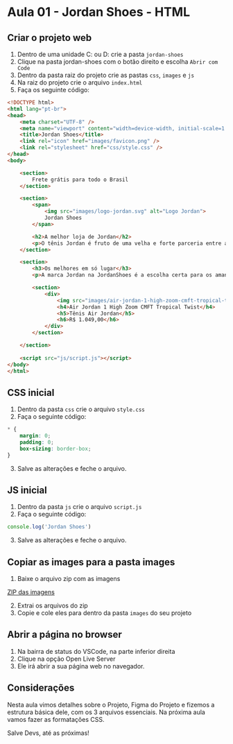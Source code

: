 # Aula 01 - Jordan Shoes - HTML

## Criar o projeto web

1. Dentro de uma unidade C: ou D: crie a pasta `jordan-shoes`
2. Clique na pasta jordan-shoes com o botão direito e escolha `Abrir com Code`
3. Dentro da pasta raiz do projeto crie as pastas `css`, `images` e `js`
4. Na raiz do projeto crie o arquivo `index.html`
5. Faça os seguinte código:

~~~html
<!DOCTYPE html>
<html lang="pt-br">
<head>
    <meta charset="UTF-8" />
    <meta name="viewport" content="width=device-width, initial-scale=1.0" />
    <title>Jordan Shoes</title>
    <link rel="icon" href="images/favicon.png" />
    <link rel="stylesheet" href="css/style.css" />
</head>
<body>

    <section>
        Frete grátis para todo o Brasil
    </section>

    <section>
        <span>
            <img src="images/logo-jordan.svg" alt="Logo Jordan">
            Jordan Shoes
        </span>

        <h2>A melhor loja de Jordan</h2>
        <p>O tênis Jordan é fruto de uma velha e forte parceria entre a Nike e o jogador Michael Jordan.</p>
    </section>

    <section>
        <h3>Os melhores em só lugar</h3>
        <p>A marca Jordan na JordanShoes é a escolha certa para os amantes de sneakers que buscam estilo e conforto.</p>

        <section>
            <div>
                <img src="images/air-jordan-1-high-zoom-cmft-tropical-twist-1-400.png" alt="Tênis" />
                <h4>Air Jordan 1 High Zoom CMFT Tropical Twist</h4>
                <h5>Tênis Air Jordan</h5>
                <h6>R$ 1.049,00</h6>
            </div>
        </section>

    </section>
    
    <script src="js/script.js"></script>
</body>
</html>

~~~

## CSS inicial

1. Dentro da pasta `css` crie o arquivo `style.css`
2. Faça o seguinte código:

~~~css
* {
    margin: 0;
    padding: 0;
    box-sizing: border-box;
}

~~~

3. Salve as alterações e feche o arquivo.

## JS inicial

1. Dentro da pasta `js` crie o arquivo `script.js`
2. Faça o seguinte código:

~~~javascript
console.log('Jordan Shoes')

~~~

3. Salve as alterações e feche o arquivo.

## Copiar as images para a pasta images

1. Baixe o arquivo zip com as imagens

[ZIP das imagens](https://drive.google.com/file/d/17yl5V9cJGOtKoGsQOiAX_dQ4KjlWQHpy/view?usp=sharing)

2. Extrai os arquivos do zip
3. Copie e cole eles para dentro da pasta `images` do seu projeto

## Abrir a página no browser

1. Na bairra de status do VSCode, na parte inferior direita
2. Clique na opção Open Live Server
3. Ele irá abrir a sua página web no navegador.

## Considerações

Nesta aula vimos detalhes sobre o Projeto, Figma do Projeto e fizemos a estrutura básica dele, com os 3 arquivos essenciais. Na próxima aula vamos fazer as formatações CSS.

Salve Devs, até as próximas!
